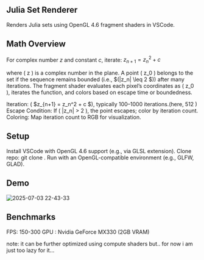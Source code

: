   ##  Julia Set Renderer
  Renders Julia sets using OpenGL 4.6 fragment shaders in VSCode.
##  Math Overview
For complex number $z$ and constant $c$, iterate:
$z_{n+1} = z_n^2 + c$

where ( z ) is a complex number in the plane. A point ( z_0 ) belongs to the set if the sequence remains bounded (i.e., $(|z_n| \leq 2 $)) after many iterations. The fragment shader evaluates each pixel’s coordinates as ( z_0 ), iterates the function, and colors based on escape time or boundedness.

Iteration: ( $z_{n+1} = z_n^2 + c $), typically 100–1000 iterations.(here, 512 )
Escape Condition: If ( |z_n| > 2 ), the point escapes; color by iteration count.
Coloring: Map iteration count to RGB for visualization.

##  Setup

Install VSCode with OpenGL 4.6 support (e.g., via GLSL extension).
Clone repo: git clone <repo-url>.
Run with an OpenGL-compatible environment (e.g., GLFW, GLAD).


##  Demo
![2025-07-03 22-43-33](https://github.com/user-attachments/assets/d8b2347d-dbef-4c4e-ac03-c5f9fc2d3113)

##  Benchmarks 
FPS: 150-300
GPU : Nvidia GeForce MX330 (2GB VRAM)

note: it can be further optimized using compute shaders but..
for now i am just too lazy for it...

